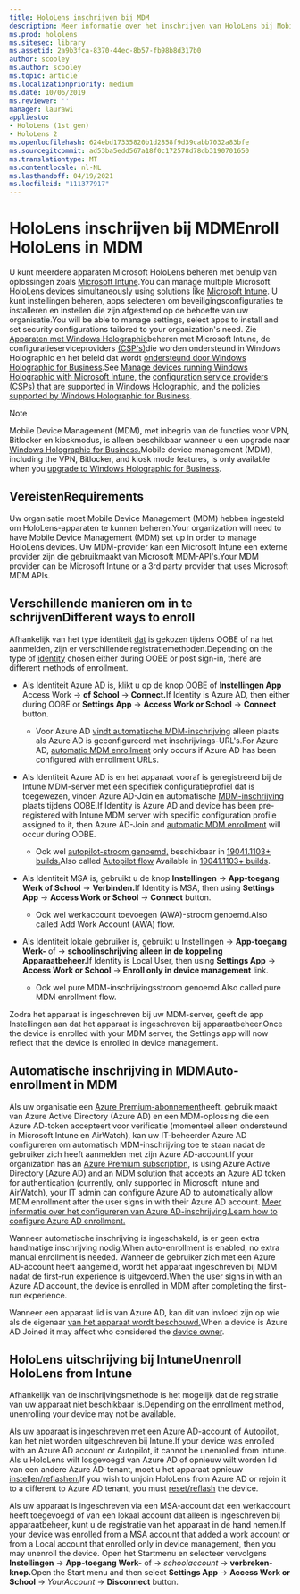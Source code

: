 ```yaml
---
title: HoloLens inschrijven bij MDM
description: Meer informatie over het inschrijven van HoloLens bij Mobile Device Management (MDM) voor eenvoudiger beheer van meerdere apparaten.
ms.prod: hololens
ms.sitesec: library
ms.assetid: 2a9b3fca-8370-44ec-8b57-fb98b8d317b0
author: scooley
ms.author: scooley
ms.topic: article
ms.localizationpriority: medium
ms.date: 10/06/2019
ms.reviewer: ''
manager: laurawi
appliesto:
- HoloLens (1st gen)
- HoloLens 2
ms.openlocfilehash: 624ebd17335820b1d2858f9d39cabb7032a83bfe
ms.sourcegitcommit: ad53ba5edd567a18f0c172578d78db3190701650
ms.translationtype: MT
ms.contentlocale: nl-NL
ms.lasthandoff: 04/19/2021
ms.locfileid: "111377917"
---
```

# <a name="enroll-hololens-in-mdm"></a><span data-ttu-id="27d66-103">HoloLens inschrijven bij MDM</span><span class="sxs-lookup"><span data-stu-id="27d66-103">Enroll HoloLens in MDM</span></span>

<span data-ttu-id="27d66-104">U kunt meerdere apparaten Microsoft HoloLens beheren met behulp van oplossingen zoals [Microsoft Intune](https://docs.microsoft.com/intune/windows-holographic-for-business).</span><span class="sxs-lookup"><span data-stu-id="27d66-104">You can manage multiple Microsoft HoloLens devices simultaneously using solutions like [Microsoft Intune](https://docs.microsoft.com/intune/windows-holographic-for-business).</span></span> <span data-ttu-id="27d66-105">U kunt instellingen beheren, apps selecteren om beveiligingsconfiguraties te installeren en instellen die zijn afgestemd op de behoefte van uw organisatie.</span><span class="sxs-lookup"><span data-stu-id="27d66-105">You will be able to manage settings, select apps to install and set security configurations tailored to your organization's need.</span></span> <span data-ttu-id="27d66-106">Zie [Apparaten met Windows Holographic](https://docs.microsoft.com/intune/windows-holographic-for-business)beheren met Microsoft Intune, de configuratieserviceproviders [(CSP's)](https://msdn.microsoft.com/windows/hardware/commercialize/customize/mdm/configuration-service-provider-reference#hololens)die worden ondersteund in Windows Holographic en het beleid dat wordt [ondersteund door Windows Holographic for Business](https://msdn.microsoft.com/windows/hardware/commercialize/customize/mdm/policy-configuration-service-provider#hololenspolicies).</span><span class="sxs-lookup"><span data-stu-id="27d66-106">See [Manage devices running Windows Holographic with Microsoft Intune](https://docs.microsoft.com/intune/windows-holographic-for-business), the [configuration service providers (CSPs) that are supported in Windows Holographic](https://msdn.microsoft.com/windows/hardware/commercialize/customize/mdm/configuration-service-provider-reference#hololens), and the [policies supported by Windows Holographic for Business](https://msdn.microsoft.com/windows/hardware/commercialize/customize/mdm/policy-configuration-service-provider#hololenspolicies).</span></span>

> [!NOTE]
> <span data-ttu-id="27d66-107">Mobile Device Management (MDM), met inbegrip van de functies voor VPN, Bitlocker en kioskmodus, is alleen beschikbaar wanneer u een upgrade naar [Windows Holographic for Business.](hololens1-upgrade-enterprise.md)</span><span class="sxs-lookup"><span data-stu-id="27d66-107">Mobile device management (MDM), including the VPN, Bitlocker, and kiosk mode features, is only available when you [upgrade to Windows Holographic for Business](hololens1-upgrade-enterprise.md).</span></span>

## <a name="requirements"></a><span data-ttu-id="27d66-108">Vereisten</span><span class="sxs-lookup"><span data-stu-id="27d66-108">Requirements</span></span>

 <span data-ttu-id="27d66-109">Uw organisatie moet Mobile Device Management (MDM) hebben ingesteld om HoloLens-apparaten te kunnen beheren.</span><span class="sxs-lookup"><span data-stu-id="27d66-109">Your organization will need to have Mobile Device Management (MDM) set up in order to manage HoloLens devices.</span></span> <span data-ttu-id="27d66-110">Uw MDM-provider kan een Microsoft Intune een externe provider zijn die gebruikmaakt van Microsoft MDM-API's.</span><span class="sxs-lookup"><span data-stu-id="27d66-110">Your MDM provider can be Microsoft Intune or a 3rd party provider that uses Microsoft MDM APIs.</span></span>
 
## <a name="different-ways-to-enroll"></a><span data-ttu-id="27d66-111">Verschillende manieren om in te schrijven</span><span class="sxs-lookup"><span data-stu-id="27d66-111">Different ways to enroll</span></span>

<span data-ttu-id="27d66-112">Afhankelijk van het type identiteit [dat](hololens-identity.md) is gekozen tijdens OOBE of na het aanmelden, zijn er verschillende registratiemethoden.</span><span class="sxs-lookup"><span data-stu-id="27d66-112">Depending on the type of [identity](hololens-identity.md) chosen either during OOBE or post sign-in, there are different methods of enrollment.</span></span>

- <span data-ttu-id="27d66-113">Als Identiteit Azure AD is, klikt u op de knop OOBE of **Instellingen App** Access Work  ->  **of School**  ->  **Connect.**</span><span class="sxs-lookup"><span data-stu-id="27d66-113">If Identity is Azure AD, then either during OOBE or **Settings App** -> **Access Work or School** -> **Connect** button.</span></span>
    - <span data-ttu-id="27d66-114">Voor Azure AD [vindt automatische MDM-inschrijving](hololens-enroll-mdm.md#auto-enrollment-in-mdm) alleen plaats als Azure AD is geconfigureerd met inschrijvings-URL's.</span><span class="sxs-lookup"><span data-stu-id="27d66-114">For Azure AD, [automatic MDM enrollment](hololens-enroll-mdm.md#auto-enrollment-in-mdm) only occurs if Azure AD has been configured with enrollment URLs.</span></span>
     
- <span data-ttu-id="27d66-115">Als Identiteit Azure AD is en het apparaat vooraf is geregistreerd bij de Intune MDM-server met een specifiek configuratieprofiel dat is toegewezen, vinden Azure AD-Join en automatische [MDM-inschrijving](hololens-enroll-mdm.md#auto-enrollment-in-mdm) plaats tijdens OOBE.</span><span class="sxs-lookup"><span data-stu-id="27d66-115">If Identity is Azure AD and device has been pre-registered with Intune MDM server with specific configuration profile assigned to it, then Azure AD-Join and [automatic MDM enrollment](hololens-enroll-mdm.md#auto-enrollment-in-mdm) will occur during OOBE.</span></span>
    - <span data-ttu-id="27d66-116">Ook wel [autopilot-stroom genoemd,](hololens2-autopilot.md) beschikbaar in [19041.1103+ builds.](hololens-release-notes.md#windows-holographic-version-2004)</span><span class="sxs-lookup"><span data-stu-id="27d66-116">Also called [Autopilot flow](hololens2-autopilot.md) Available in [19041.1103+ builds](hololens-release-notes.md#windows-holographic-version-2004).</span></span>
    

- <span data-ttu-id="27d66-117">Als Identiteit MSA is, gebruikt u de knop **Instellingen**  ->  **App-toegang Werk of School**  ->  **Verbinden.**</span><span class="sxs-lookup"><span data-stu-id="27d66-117">If Identity is MSA, then using **Settings App** -> **Access Work or School** -> **Connect** button.</span></span>
    - <span data-ttu-id="27d66-118">Ook wel werkaccount toevoegen (AWA)-stroom genoemd.</span><span class="sxs-lookup"><span data-stu-id="27d66-118">Also called Add Work Account (AWA) flow.</span></span>
- <span data-ttu-id="27d66-119">Als Identiteit lokale gebruiker is, gebruikt u Instellingen   ->  **App-toegang Werk-** of  ->  **schoolinschrijving alleen in de koppeling Apparaatbeheer.**</span><span class="sxs-lookup"><span data-stu-id="27d66-119">If Identity is Local User, then using **Settings App** -> **Access Work or School** -> **Enroll only in device management** link.</span></span>
    - <span data-ttu-id="27d66-120">Ook wel pure MDM-inschrijvingsstroom genoemd.</span><span class="sxs-lookup"><span data-stu-id="27d66-120">Also called pure MDM enrollment flow.</span></span>

<span data-ttu-id="27d66-121">Zodra het apparaat is ingeschreven bij uw MDM-server, geeft de app Instellingen aan dat het apparaat is ingeschreven bij apparaatbeheer.</span><span class="sxs-lookup"><span data-stu-id="27d66-121">Once the device is enrolled with your MDM server, the Settings app will now reflect that the device is enrolled in device management.</span></span>

## <a name="auto-enrollment-in-mdm"></a><span data-ttu-id="27d66-122">Automatische inschrijving in MDM</span><span class="sxs-lookup"><span data-stu-id="27d66-122">Auto-enrollment in MDM</span></span>

<span data-ttu-id="27d66-123">Als uw organisatie een [Azure Premium-abonnement](https://azure.microsoft.com/overview/)heeft, gebruik maakt van Azure Active Directory (Azure AD) en een MDM-oplossing die een Azure AD-token accepteert voor verificatie (momenteel alleen ondersteund in Microsoft Intune en AirWatch), kan uw IT-beheerder Azure AD configureren om automatisch MDM-inschrijving toe te staan nadat de gebruiker zich heeft aanmelden met zijn Azure AD-account.</span><span class="sxs-lookup"><span data-stu-id="27d66-123">If your organization has an [Azure Premium subscription](https://azure.microsoft.com/overview/), is using Azure Active Directory (Azure AD) and an MDM solution that accepts an Azure AD token for authentication (currently, only supported in Microsoft Intune and AirWatch), your IT admin can configure Azure AD to automatically allow MDM enrollment after the user signs in with their Azure AD account.</span></span> [<span data-ttu-id="27d66-124">Meer informatie over het configureren van Azure AD-inschrijving.</span><span class="sxs-lookup"><span data-stu-id="27d66-124">Learn how to configure Azure AD enrollment.</span></span>](https://docs.microsoft.com/mem/intune/enrollment/windows-enroll#enable-windows-10-automatic-enrollment)

<span data-ttu-id="27d66-125">Wanneer automatische inschrijving is ingeschakeld, is er geen extra handmatige inschrijving nodig.</span><span class="sxs-lookup"><span data-stu-id="27d66-125">When auto-enrollment is enabled, no extra manual enrollment is needed.</span></span> <span data-ttu-id="27d66-126">Wanneer de gebruiker zich met een Azure AD-account heeft aangemeld, wordt het apparaat ingeschreven bij MDM nadat de first-run experience is uitgevoerd.</span><span class="sxs-lookup"><span data-stu-id="27d66-126">When the user signs in with an Azure AD account, the device is enrolled in MDM after completing the first-run experience.</span></span>

<span data-ttu-id="27d66-127">Wanneer een apparaat lid is van Azure AD, kan dit van invloed zijn op wie als de eigenaar [van het apparaat wordt beschouwd.](security-adminless-os.md#device-owner)</span><span class="sxs-lookup"><span data-stu-id="27d66-127">When a device is Azure AD Joined it may affect who considered the [device owner](security-adminless-os.md#device-owner).</span></span>

## <a name="unenroll-hololens-from-intune"></a><span data-ttu-id="27d66-128">HoloLens uitschrijving bij Intune</span><span class="sxs-lookup"><span data-stu-id="27d66-128">Unenroll HoloLens from Intune</span></span>

<span data-ttu-id="27d66-129">Afhankelijk van de inschrijvingsmethode is het mogelijk dat de registratie van uw apparaat niet beschikbaar is.</span><span class="sxs-lookup"><span data-stu-id="27d66-129">Depending on the enrollment method, unenrolling your device may not be available.</span></span>

<span data-ttu-id="27d66-130">Als uw apparaat is ingeschreven met een Azure AD-account of Autopilot, kan het niet worden uitgeschreven bij Intune.</span><span class="sxs-lookup"><span data-stu-id="27d66-130">If your device was enrolled with an Azure AD account or Autopilot, it cannot be unenrolled from Intune.</span></span> <span data-ttu-id="27d66-131">Als u HoloLens wilt losgevoegd van Azure AD of opnieuw wilt worden lid van een andere Azure AD-tenant, moet u het apparaat opnieuw [instellen/reflashen.](https://docs.microsoft.com/hololens/hololens-recovery#reset-the-device)</span><span class="sxs-lookup"><span data-stu-id="27d66-131">If you wish to unjoin HoloLens from Azure AD or rejoin it to a different to Azure AD tenant, you must [reset/reflash](https://docs.microsoft.com/hololens/hololens-recovery#reset-the-device) the device.</span></span>

<span data-ttu-id="27d66-132">Als uw apparaat is ingeschreven via een MSA-account dat een werkaccount heeft toegevoegd of van een lokaal account dat alleen is ingeschreven bij apparaatbeheer, kunt u de registratie van het apparaat in de hand nemen.</span><span class="sxs-lookup"><span data-stu-id="27d66-132">If your device was enrolled from a MSA account that added a work account or from a Local account that enrolled only in device management, then you may unenroll the device.</span></span> <span data-ttu-id="27d66-133">Open het Startmenu en selecteer vervolgens **Instellingen**  ->  **App-toegang Werk-** of  ->  *schoolaccount*  ->  **verbreken-knop.**</span><span class="sxs-lookup"><span data-stu-id="27d66-133">Open the Start menu and then select **Settings App** -> **Access Work or School** -> *YourAccount* -> **Disconnect** button.</span></span>